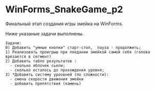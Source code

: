 # WinForms_SnakeGame_p2
Финальный этап создания игры змейка на WinForms.

Ниже указаные задачи выполнены.

    Задачи:
    0) Добавить "умные кнопки" старт-стоп,  пауза - продолжить; 
    1) Реализовать проигрыш при поедании змейкой самой себя (голова врезается в сегмент)
    2) Добавить табло результатов :
      - сколько яблочек сьели;
      - сколько осталось до прохождения уровня;
    3) *Добавить систему уроовней (по сложности):
      - смена скорости движения змейки
      - добавить препятствия (камень)
